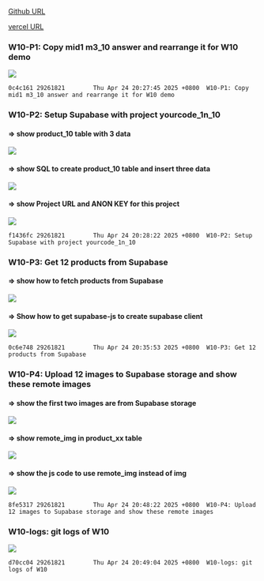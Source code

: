 [Github URL](https://github.com/29261821/1132-1N-demo-10)

[vercel URL](https://1132-1-n-demo-10.vercel.app/)

### W10-P1: Copy mid1 m3_10 answer and rearrange it for W10 demo

![](w10-p1.png)

```
0c4c161 29261821        Thu Apr 24 20:27:45 2025 +0800  W10-P1: Copy mid1 m3_10 answer and rearrange it for W10 demo
```

### W10-P2: Setup Supabase with project yourcode_1n_10

#### => show product_10 table with 3 data

![](w10-p2-1.png)

#### => show SQL to create product_10 table and insert three data

![](w10-p2-2.png)

#### => show Project URL and ANON KEY for this project

![](w10-p2-3.png)

```
f1436fc 29261821        Thu Apr 24 20:28:22 2025 +0800  W10-P2: Setup Supabase with project yourcode_1n_10
```

### W10-P3: Get 12 products from Supabase

#### => show how to fetch products from Supabase

![](w10-p3-1.png)

#### => Show how to get supabase-js to create supabase client

![](w10-p3-2.png)

```
0c6e748 29261821        Thu Apr 24 20:35:53 2025 +0800  W10-P3: Get 12 products from Supabase
```

### W10-P4: Upload 12 images to Supabase storage and show these remote images

#### => show the first two images are from Supabase storage

![](w10-p4-1.png)

#### => show remote_img in product_xx table

![](w10-p4-2.png)

#### => show the js code to use remote_img instead of img

![](w10-p4-3.png)

```
8fe5317 29261821        Thu Apr 24 20:48:22 2025 +0800  W10-P4: Upload 12 images to Supabase storage and show these remote images
```

### W10-logs: git logs of W10

![](w10-logs.png)

```
d70cc04 29261821        Thu Apr 24 20:49:04 2025 +0800  W10-logs: git logs of W10
```
